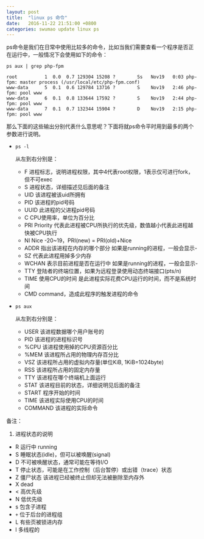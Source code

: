 ```yaml
---
layout: post
title:  "linux ps 命令"
date:   2016-11-22 21:51:00 +0800
categories: swumao update linux ps
---
```


ps命令是我们在日常中使用比较多的命令，比如当我们需要查看一个程序是否正在运行中，一般情况下会使用如下的命令：

```
ps aux | grep php-fpm

root          1  0.0  0.7 129304 15208 ?        Ss   Nov19   0:03 php-fpm: master process (/usr/local/etc/php-fpm.conf)
www-data      5  0.1  0.6 129784 13716 ?        S    Nov19   2:46 php-fpm: pool www
www-data      6  0.1  0.8 133644 17592 ?        S    Nov19   2:44 php-fpm: pool www
www-data      7  0.1  0.7 132344 15904 ?        D    Nov19   2:15 php-fpm: pool www
```

那么下面的这些输出分别代表什么意思呢？下面将就ps命令平时用到最多的两个参数进行说明。

- `ps -l`

  从左到右分别是：
  - F 进程标志，说明进程权限，其中4代表root权限，1表示仅可进行fork，但不可exec
  - S 进程状态，详细描述见后面的备注
  - UID 该进程被该uid所拥有
  - PID 该进程的pid号码
  - UUID 此进程的父进程pid号码
  - C CPU使用率，单位为百分比
  - PRI Priority 代表此进程被CPU所执行的优先级，数值越小代表此进程越快被CPU执行
  - NI Nice -20~19，PRI(new) = PRI(old)+Nice
  - ADDR 指出该进程在内存的哪个部分 如果是running的进程，一般会显示-
  - SZ 代表此进程用掉多少内存
  - WCHAN 表示目前进程是否在运行中 如果是running的进程，一般会显示-
  - TTY 登陆者的终端位置，如果为远程登录使用动态终端接口(pts/n)
  - TIME 使用CPU的时间 是此进程实际花费CPU运行的时间，而不是系统时间
  - CMD command，造成此程序的触发进程的命令

- `ps aux`

  从左到右分别是：
  - USER 该进程数据哪个用户账号的
  - PID 该进程的进程标识号
  - %CPU 该进程使用掉的CPU资源百分比
  - %MEM 该进程所占用的物理内存百分比
  - VSZ 该进程所占用的虚拟内存量(单位KiB, 1KiB=1024byte)
  - RSS 该进程所占用的固定内存量
  - TTY 该进程在哪个终端机上面运行
  - STAT 该进程目前的状态，详细说明见后面的备注
  - START 程序开始的时间
  - TIME 该进程实际使用CPU的时间
  - COMMAND 该进程的实际命令

备注：

1. 进程状态的说明
  - R 运行中 running
  - S 睡眠状态(idle)，但可以被唤醒(signal)
  - D 不可被唤醒状态，通常可能在等待I/O
  - T 停止状态，可能是在工作控制（后台暂停）或出错（trace）状态
  - Z 僵尸状态 该进程已经被终止但却无法被删除至内存外
  - X dead
  - < 高优先级
  - N 低优先级
  - s 包含子进程
  - `+` 位于后台的进程组
  - L 有些页被锁进内存
  - l 多线程的
